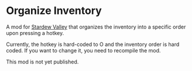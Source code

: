 # Organize Inventory

A mod for [Stardew Valley](https://www.stardewvalley.net/) that organizes the inventory into a specific order upon pressing a hotkey.

Currently, the hotkey is hard-coded to O and the inventory order is hard coded. If you want to change it, you need to recompile the mod.

This mod is not yet published.
